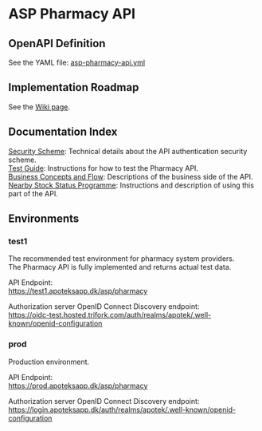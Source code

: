 # ASP Pharmacy API

## OpenAPI Definition

See the YAML file: [asp-pharmacy-api.yml](asp-pharmacy-api.yml)

## Implementation Roadmap

See the [Wiki page](https://github.com/trifork/apoteksapp-documentation/wiki).

## Documentation Index

[Security Scheme](SECURITY-SCHEME.md): Technical details about the API authentication security scheme.\
[Test Guide](TEST-GUIDE.md): Instructions for how to test the Pharmacy API.\
[Business Concepts and Flow](BUSINESS-FLOW.md): Descriptions of the business side of the API.
[Nearby Stock Status Programme](STOCK-COUNT.md): Instructions and description of using this part of the API.

## Environments

### test1

The recommended test environment for pharmacy system providers.\
The Pharmacy API is fully implemented and returns actual test data.

API Endpoint:\
https://test1.apoteksapp.dk/asp/pharmacy

Authorization server OpenID Connect Discovery endpoint:\
https://oidc-test.hosted.trifork.com/auth/realms/apotek/.well-known/openid-configuration

### prod

Production environment.

API Endpoint:\
https://prod.apoteksapp.dk/asp/pharmacy

Authorization server OpenID Connect Discovery endpoint:\
https://login.apoteksapp.dk/auth/realms/apotek/.well-known/openid-configuration

